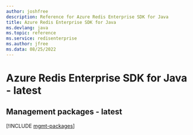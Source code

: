 ```yaml
---
author: joshfree
description: Reference for Azure Redis Enterprise SDK for Java
title: Azure Redis Enterprise SDK for Java
ms.devlang: java
ms.topic: reference
ms.service: redisenterprise
ms.author: jfree
ms.data: 08/25/2022
---
```

# Azure Redis Enterprise SDK for Java - latest

## Management packages - latest
[!INCLUDE [mgmt-packages](redis-enterprise-mgmt-index.md)]